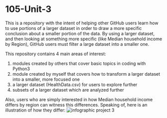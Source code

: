 # 105-Unit-3

This is a repository with the intent of helping other GitHub users learn how to use portions of a larger dataset in order to draw a more specific conclusion about a smaller portion of the data. By using a larger dataset, and then looking at something more specific (like Median household income by Region), GitHub users must filter a large dataset into a smaller one. 

This repository contains 4 main areas of interest:
1. modules created by others that cover basic topics in coding with Python3
2. module created by myself that covers how to transform a larger dataset into a smaller, more focused one
3. a larger dataset (HealthData.csv) for users to explore further
4. subsets of a larger dataset which are analyzed further

Also, users who are simply interested in how Median household income differs by region can witness this differences. Speaking of, here is an illustration of how they differ:
![infographic project 3](https://user-images.githubusercontent.com/118228955/202960619-c894f27a-33d1-43e6-8c3c-c8f0a9b49aa9.png)
